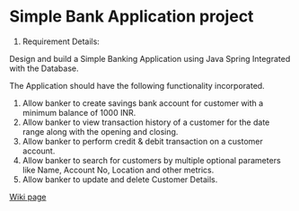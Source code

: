 # Simple Bank Application project 

1.	Requirement Details:

Design and build a Simple Banking Application using Java Spring Integrated with the Database.

The Application should have the following functionality incorporated.
1.  Allow banker to create savings bank account for customer with a minimum balance of 1000 INR.
2.  Allow banker to view transaction history of a customer for the date range along with the opening and closing.
3.	Allow banker to perform credit & debit transaction on a customer account.
4.	Allow banker to search for customers by multiple optional parameters like Name, Account No, Location and other metrics.
5.	Allow banker to update and delete Customer Details.

[Wiki page](https://github.com/I355960/Simple-Bank-Application/wiki)
